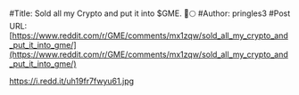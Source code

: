 #Title: Sold all my Crypto and put it into $GME. 🚀🌕
#Author: pringles3
#Post URL: [https://www.reddit.com/r/GME/comments/mx1zqw/sold_all_my_crypto_and_put_it_into_gme/](https://www.reddit.com/r/GME/comments/mx1zqw/sold_all_my_crypto_and_put_it_into_gme/)


https://i.redd.it/uh19fr7fwyu61.jpg
